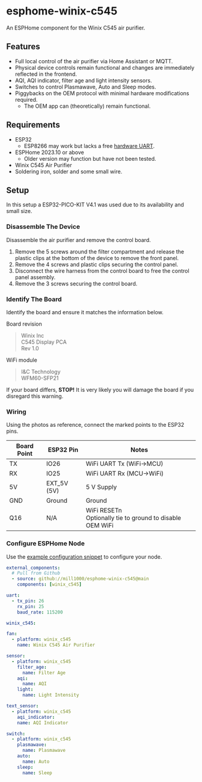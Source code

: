 # esphome-winix-c545
An ESPHome component for the Winix C545 air purifier.

## Features
- Full local control of the air purifier via Home Assistant or MQTT.
- Physical device controls remain functional and changes are immediately reflected in the frontend. 
- AQI, AQI indicator, filter age and light intensity sensors.
- Switches to control Plasmawave, Auto and Sleep modes.
- Piggybacks on the OEM protocol with minimal hardware modifications required.
  - The OEM app can (theoretically) remain functional.

## Requirements
- ESP32
  - ESP8266 may work but lacks a free [hardware UART](https://esphome.io/components/uart.html#hardware-uarts).
- ESPHome 2023.10 or above
  - Older version may function but have not been tested.
- Winix C545 Air Purifier
- Soldering iron, solder and some small wire.

## Setup
In this setup a ESP32-PICO-KIT V4.1 was used due to its availability and small size. 

### Disassemble The Device
Disassemble the air purifier and remove the control board.
  1. Remove the 5 screws around the filter compartment and release the plastic clips at the bottom of the device to remove the front panel.
  2. Remove the 4 screws and plastic clips securing the control panel.
  3. Disconnect the wire harness from the control board to free the control panel assembly.
  4. Remove the 3 screws securing the control board.

### Identify The Board
Identify the board and ensure it matches the information below.

Board revision
> Winix Inc  
> C545 Display PCA  
> Rev 1.0

WiFi module
> I&C Technology  
> WFM60-SFP21

If your board differs, **STOP!** It is very likely you will damage the board if you disregard this warning.

### Wiring
Using the photos as reference, connect the marked points to the ESP32 pins.

| Board Point | ESP32 Pin   | Notes |
| ----------- | ----------- | ----- |
| TX          | IO26        | WiFi UART Tx (WiFi->MCU) |
| RX          | IO25        | WiFi UART Rx (MCU->WiFi) | 
| 5V          | EXT_5V (5V) | 5 V Supply |
| GND         | Ground      | Ground |
| Q16         | N/A         | WiFi RESETn <br/> Optionally tie to ground to disable OEM WiFi |

### Configure ESPHome Node
Use the [example configuration snippet](example.yaml) to configure your node.
```yaml
external_components:
  # Pull from Github
  - source: github://mill1000/esphome-winix-c545@main
    components: [winix_c545]

uart:
  - tx_pin: 26
    rx_pin: 25
    baud_rate: 115200

winix_c545:

fan:
  - platform: winix_c545
    name: Winix C545 Air Purifier

sensor:
  - platform: winix_c545
    filter_age:
      name: Filter Age
    aqi:
      name: AQI
    light:
      name: Light Intensity

text_sensor:
  - platform: winix_c545
    aqi_indicator:
    name: AQI Indicator

switch:
  - platform: winix_c545
    plasmawave:
      name: Plasmawave
    auto:
      name: Auto
    sleep:
      name: Sleep
```